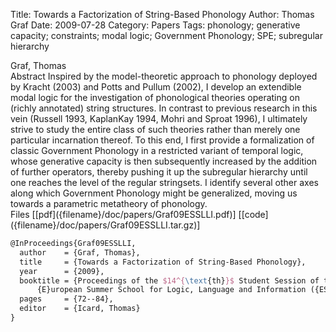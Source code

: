 Title: Towards a Factorization of String-Based Phonology
Author: Thomas Graf
Date: 2009-07-28
Category: Papers
Tags: phonology; generative capacity; constraints; modal logic; Government Phonology; SPE; subregular hierarchy

<div markdown class="authors">
Graf, Thomas
</div>

<div markdown class="abstract">
<span id="abstract-title">Abstract</span>
Inspired by the model-theoretic approach to phonology deployed by Kracht (2003) and Potts and Pullum (2002), I develop an extendible modal logic for the investigation of phonological theories operating on (richly annotated) string structures.
In contrast to previous research in this vein (Russell 1993, KaplanKay 1994, Mohri and Sproat 1996), I ultimately strive to study the entire class of such theories rather than merely one particular incarnation thereof.
To this end, I first provide a formalization of classic Government Phonology in a restricted variant of temporal logic, whose generative capacity is then subsequently increased by the addition of further operators, thereby pushing it up the subregular hierarchy until one reaches the level of the regular stringsets.
I identify several other axes along which Government Phonology might be generalized, moving us towards a parametric metatheory of phonology.
</div>

<div markdown class="files">
<span id="files-title">Files</span>
[[pdf]({filename}/doc/papers/Graf09ESSLLI.pdf)]
[[code]({filename}/doc/papers/Graf09ESSLLI.tar.gz)]
</div>

~~~latex
@InProceedings{Graf09ESSLLI,
  author	= {Graf, Thomas},
  title		= {Towards a Factorization of String-Based Phonology},
  year		= {2009},
  booktitle	= {Proceedings of the $14^{\text{th}}$ Student Session of the
      {E}uropean Summer School for Logic, Language and Information ({ESSLLI})},
  pages		= {72--84},
  editor	= {Icard, Thomas}
}
~~~
